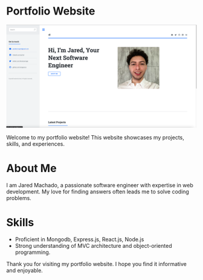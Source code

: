 # Portfolio Website

![Website screenshot](images/website.png)

Welcome to my portfolio website! This website showcases my projects, skills, and experiences.

# About Me

I am Jared Machado, a passionate software engineer with
expertise in web development. My love for finding answers often leads me to solve coding problems.

# Skills

- Proficient in Mongodb, Express.js, React.js, Node.js
- Strong understanding of MVC architecture and object-oriented programming.

Thank you for visiting my portfolio website. I hope you find it informative and enjoyable.
